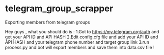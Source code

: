 # telegram_group_scrapper
Exporting members from telegram groups

Hey guys , what you should do is :
1.Got to https://my.telegram.org/auth and get your API ID and API HASH 
2.Edit config.cfg file and add your API ID and API HASH and your telegram phone number and target group link
3.run process.py and bot will export members and save them into data.csv file !

